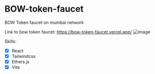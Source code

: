 # BOW-token-faucet
BOW Token faucet on mumbai network

Link to bow token faucet: https://bow-token-faucet.vercel.app/
![image](https://user-images.githubusercontent.com/74807962/158534236-fc413d7e-e365-4530-b507-9bef4e7827b6.png)

Skills:
- [x] React
- [x] Tailwindcss
- [x] Ethers.js
- [x] Vite
